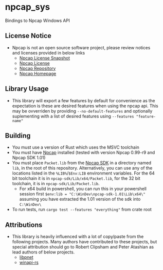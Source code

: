 # npcap_sys
Bindings to Npcap Windows API

## License Notice
- Npcap is not an open source software project, please review notices and licenses provided in below links
  - [Npcap License Snapshot](../../blob/master/NPCAP_LICENSE)
  - [Npcap License](https://raw.githubusercontent.com/nmap/npcap/master/LICENSE)
  - [Npcap Repository](https://github.com/nmap/npcap)
  - [Npcap Homepage](https://nmap.org/npcap/)

## Library Usage
- This library will export a few features by default for convenience as the expectation is these are desired features when using the npcap api. This may be ovverriden by providing `--no-default-features` and optionally suplementing with a list of desired features using `--features "feature-name"`

## Building
- You must use a version of Rust which uses the MSVC toolchain
- You must have [Npcap](https://nmap.org/npcap/) installed (tested with version Npcap 0.99-r9 and Npcap SDK 1.01)
- You must place `Packet.lib` from the [Npcap SDK](https://nmap.org/npcap/)
   in a directory named `lib`, in the root of this repository. Alternatively, you can use any of the
   locations listed in the `%LIB%`/`$Env:LIB` environment variables. For the 64 bit toolchain it is
   in `npcap-sdk/Lib/x64/Packet.lib`, for the 32 bit toolchain, it is in `npcap-sdk/Lib/Packet.lib`.
  - For x64 build in powershell, you can run this in your powershell session first `$env:lib = "C:\WinDev\npcap-sdk-1.01\Lib\x64\"` assuming you have extracted the 1.01 version of the sdk into `C:\WinDev\`
- To run tests, run `cargo test --features "everything"` from crate root

## Attributions
- This library is heavily influenced with a lot of copy/paste from the following projects. Many authors have contributed to these projects, but special attribution should go to Robert Clipsham and Peter Atashian as lead authors of below projects.
  - [libpnet](https://github.com/libpnet/libpnet)
  - [winapi-rs](https://github.com/retep998/winapi-rs)
